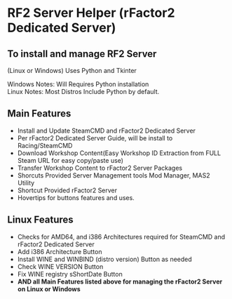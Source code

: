 # RF2 Server Helper (rFactor2 Dedicated Server)

## To install and manage RF2 Server
(Linux or Windows) Uses Python and Tkinter

Windows Notes: Will Requires Python installation<br>
Linux Notes: Most Distros Include Python by default. 

## Main Features

- Install and Update SteamCMD and rFactor2 Dedicated Server
- Per rFactor2 Dedicated Server Guide, will be install to Racing/SteamCMD
- Download Workshop Content(Easy Workshop ID Extraction from FULL Steam URL for easy copy/paste use)
- Transfer Workshop Content to rFactor2 Server Packages
- Shorcuts Provided Server Management tools Mod Manager, MAS2 Utility
- Shortcut Provided rFactor2 Server
- Hovertips for buttons features and uses.

## Linux Features

- Checks for AMD64, and i386 Architectures required for SteamCMD and rFactor2 Dedicated Server
- Add i386 Architecture Button
- Install WINE and WINBIND (distro version) Button as needed
- Check WINE VERSION Button
- Fix WINE registry sShortDate Button
- **AND all Main Features listed above for managing the rFactor2 Server on Linux or Windows**
